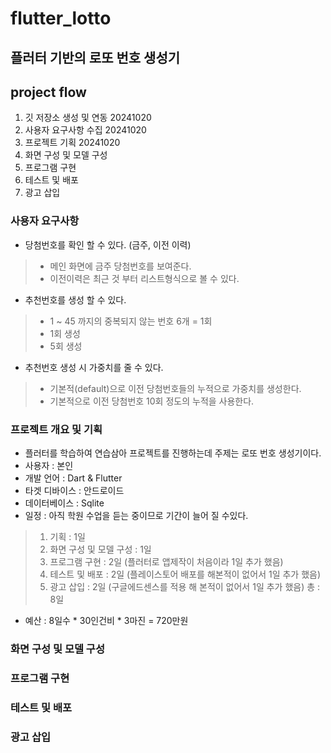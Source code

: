 # flutter_lotto
## 플러터 기반의 로또 번호 생성기

## project flow
1. 깃 저장소 생성 및 연동 20241020
2. 사용자 요구사항 수집 20241020
3. 프로젝트 기획 20241020
4. 화면 구성 및 모델 구성
5. 프로그램 구현
6. 테스트 및 배포
7. 광고 삽입

### 사용자 요구사항
- 당첨번호를 확인 할 수 있다. (금주, 이전 이력)
> - 메인 화면에 금주 당첨번호를 보여준다.
> - 이전이력은 최근 것 부터 리스트형식으로 볼 수 있다. 
- 추천번호를 생성 할 수 있다. 
> - 1 ~ 45 까지의 중복되지 않는 번호 6개 = 1회
> - 1회 생성
> - 5회 생성
- 추천번호 생성 시 가중치를 줄 수 있다.
> - 기본적(default)으로 이전 당첨번호들의 누적으로 가중치를 생성한다.
> - 기본적으로 이전 당첨번호 10회 정도의 누적을 사용한다.

### 프로젝트 개요 및 기획
- 플러터를 학습하여 연습삼아 프로젝트를 진행하는데 주제는 로또 번호 생성기이다.
- 사용자 : 본인
- 개발 언어 : Dart & Flutter
- 타겟 디바이스 : 안드로이드
- 데이터베이스 : Sqlite
- 일정 : 아직 학원 수업을 듣는 중이므로 기간이 늘어 질 수있다.
> 1. 기획 : 1일
> 2. 화면 구성 및 모델 구성 : 1일
> 3. 프로그램 구현 : 2일 (플러터로 앱제작이 처음이라 1일 추가 했음)
> 4. 테스트 및 배포 : 2일 (플레이스토어 배포를 해본적이 없어서 1일 추가 했음)
> 5. 광고 삽입 : 2일 (구글에드센스를 적용 해 본적이 없어서 1일 추가 했음)
> 총 : 8일
- 예산 : 8일수 * 30인건비 * 3마진 = 720만원

### 화면 구성 및 모델 구성

### 프로그램 구현

### 테스트 및 배포

### 광고 삽입









